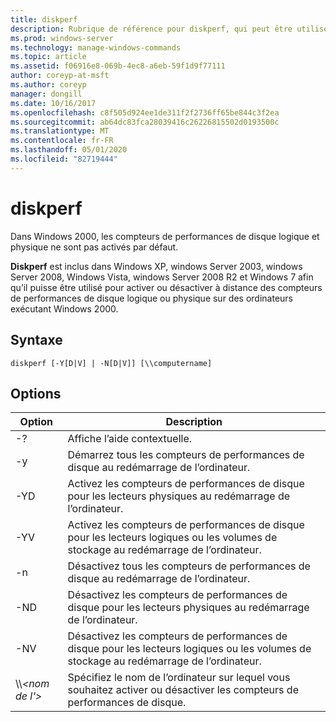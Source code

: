 ```yaml
---
title: diskperf
description: Rubrique de référence pour diskperf, qui peut être utilisée pour activer ou désactiver à distance des compteurs de performances de disque logique ou physique sur des ordinateurs exécutant Windows 2000.
ms.prod: windows-server
ms.technology: manage-windows-commands
ms.topic: article
ms.assetid: f06916e8-069b-4ec8-a6eb-59f1d9f77111
author: coreyp-at-msft
ms.author: coreyp
manager: dongill
ms.date: 10/16/2017
ms.openlocfilehash: c8f505d924ee1de311f2f2736ff65be844c3f2ea
ms.sourcegitcommit: ab64dc83fca28039416c26226815502d0193500c
ms.translationtype: MT
ms.contentlocale: fr-FR
ms.lasthandoff: 05/01/2020
ms.locfileid: "82719444"
---
```

# <a name="diskperf"></a>diskperf

Dans Windows 2000, les compteurs de performances de disque logique et physique ne sont pas activés par défaut.

**Diskperf** est inclus dans Windows XP, windows Server 2003, windows Server 2008, Windows Vista, windows Server 2008 R2 et Windows 7 afin qu’il puisse être utilisé pour activer ou désactiver à distance des compteurs de performances de disque logique ou physique sur des ordinateurs exécutant Windows 2000.

## <a name="syntax"></a>Syntaxe

```
diskperf [-Y[D|V] | -N[D|V]] [\\computername]
```

## <a name="options"></a>Options

|Option|Description|
|------|-----------|
|-?|Affiche l’aide contextuelle.|
|-y|Démarrez tous les compteurs de performances de disque au redémarrage de l’ordinateur.|
|-YD|Activez les compteurs de performances de disque pour les lecteurs physiques au redémarrage de l’ordinateur.|
|-YV|Activez les compteurs de performances de disque pour les lecteurs logiques ou les volumes de stockage au redémarrage de l’ordinateur.|
|-n|Désactivez tous les compteurs de performances de disque au redémarrage de l’ordinateur.|
|-ND|Désactivez les compteurs de performances de disque pour les lecteurs physiques au redémarrage de l’ordinateur.|
|-NV|Désactivez les compteurs de performances de disque pour les lecteurs logiques ou les volumes de stockage au redémarrage de l’ordinateur.|
|\\\\*\<nom de l'>*|Spécifiez le nom de l’ordinateur sur lequel vous souhaitez activer ou désactiver les compteurs de performances de disque.|